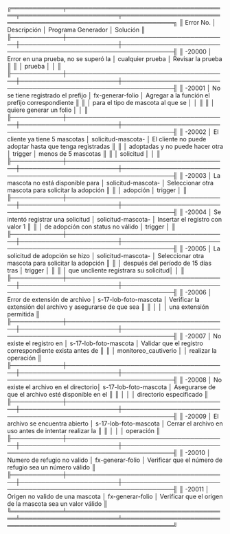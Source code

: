 ╔════════════╤══════════════════════════════════════╤═══════════════════════╤══════════════════════════════════════════════════════════════╗
║ Error No.  │ Descripción                          │ Programa Generador    │ Solución                                                     ║
╟────────────┼──────────────────────────────────────┼───────────────────────┼──────────────────────────────────────────────────────────────╢
║ -20000     │ Error en una prueba, no se superó la │ cualquier prueba      │ Revisar la prueba                                            ║
║            │ prueba                               │                       │                                                              ║
╟────────────┼──────────────────────────────────────┼───────────────────────┼──────────────────────────────────────────────────────────────╢
║ -20001     │ No se tiene registrado el prefijo    │ fx-generar-folio      │ Agregar a la función el prefijo correspondiente              ║
║            │ para el tipo de mascota al que se    │                       │                                                              ║
║            │ quiere generar un folio              │                       │                                                              ║
╟────────────┼──────────────────────────────────────┼───────────────────────┼──────────────────────────────────────────────────────────────╢
║ -20002     │ El cliente ya tiene 5 mascotas       │ solicitud-mascota-    │ El cliente no puede adoptar hasta que tenga registradas      ║
║            │ adoptadas y no puede hacer otra      │ trigger               │ menos de 5 mascotas                                          ║
║            │ solicitud                            │                       │                                                              ║
╟────────────┼──────────────────────────────────────┼───────────────────────┼──────────────────────────────────────────────────────────────╢
║ -20003     │ La mascota no está disponible para   │ solicitud-mascota-    │ Seleccionar otra mascota para solicitar la adopción          ║
║            │ adopción                             │ trigger               │                                                              ║
╟────────────┼──────────────────────────────────────┼───────────────────────┼──────────────────────────────────────────────────────────────╢
║ -20004     │ Se intentó registrar una solicitud   │ solicitud-mascota-    │ Insertar el registro con valor 1                             ║
║            │ de adopción con status no válido     │ trigger               │                                                              ║
╟────────────┼──────────────────────────────────────┼───────────────────────┼──────────────────────────────────────────────────────────────╢
║ -20005     │ La solicitud de adopción se hizo     │ solicitud-mascota-    │ Seleccionar otra mascota para solicitar la adopción          ║
║            │ después del período de 15 días tras  │ trigger               │                                                              ║
║            │ que uncliente registrara su solicitud│                       │                                                              ║
╟────────────┼──────────────────────────────────────┼───────────────────────┼──────────────────────────────────────────────────────────────╢
║ -20006     │ Error de extensión de archivo        │ s-17-lob-foto-mascota │ Verificar la extensión del archivo y asegurarse de que sea   ║
║            │                                      │                       │ una extensión permitida                                      ║
╟────────────┼──────────────────────────────────────┼───────────────────────┼──────────────────────────────────────────────────────────────╢
║ -20007     │ No existe el registro en             │ s-17-lob-foto-mascota │ Validar que el registro correspondiente exista antes de      ║
║            │ monitoreo_cautiverio                 │                       │ realizar la operación                                        ║
╟────────────┼──────────────────────────────────────┼───────────────────────┼──────────────────────────────────────────────────────────────╢
║ -20008     │ No existe el archivo en el directorio│ s-17-lob-foto-mascota │ Asegurarse de que el archivo esté disponible en el           ║
║            │                                      │                       │ directorio especificado                                      ║
╟────────────┼──────────────────────────────────────┼───────────────────────┼──────────────────────────────────────────────────────────────╢
║ -20009     │ El archivo se encuentra abierto      │ s-17-lob-foto-mascota │ Cerrar el archivo en uso antes de intentar realizar la       ║
║            │                                      │                       │ operación                                                    ║
╟────────────┼──────────────────────────────────────┼───────────────────────┼──────────────────────────────────────────────────────────────╢
║ -20010     │ Numero de refugio no valido          │ fx-generar-folio      │ Verificar que el número de refugio sea un número válido      ║
╟────────────┼──────────────────────────────────────┼───────────────────────┼──────────────────────────────────────────────────────────────╢
║ -20011     │ Origen no valido de una mascota      │ fx-generar-folio      │ Verificar que el origen de la mascota sea un valor válido    ║
╚════════════╧══════════════════════════════════════╧═══════════════════════╧══════════════════════════════════════════════════════════════╝
